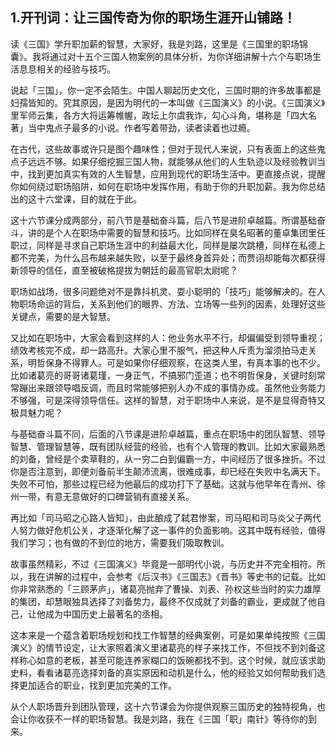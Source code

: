 ## 1.开刊词：让三国传奇为你的职场生涯开山铺路！
读《三国》学升职加薪的智慧，大家好，我是刘路，这里是《三国里的职场锦囊》。我将通过对十五个三国人物案例的具体分析，为你详细讲解十六个与职场生活息息相关的经验与技巧。


说起「三国」，你一定不会陌生。中国人聊起历史文化，三国时期的许多故事都是妇孺皆知的。究其原因，是因为明代的一本叫做《三国演义》的小说。《三国演义》里军师云集，各方大将运筹帷幄，政坛上尔虞我诈，勾心斗角，堪称是「四大名著」当中鬼点子最多的小说。作者写着带劲，读者读着也过瘾。


在古代，这些故事或许只是图个趣味性；但对于现代人来说，只有表面上的这些鬼点子远远不够。如果仔细挖掘三国人物，就能够从他们的人生轨迹以及经验教训当中，找到更加真实有效的人生智慧，应用到现代的职场生活中。更直接点说，提醒你如何绕过职场陷阱，如何在职场中发挥作用，有助于你的升职加薪。我为你总结出的这十六堂课，目的就在于此。


这十六节课分成两部分，前八节是基础奋斗篇，后八节是进阶卓越篇。所谓基础奋斗，讲的是个人在职场中需要的智慧和技巧。比如同样在臭名昭著的董卓集团里任职过，同样是寻求自己职场生涯中的利益最大化，同样是屡次跳槽，同样在私德上都不完美，为什么吕布越来越失败，以至于最终身首异处；而贾诩却能每次都获得新领导的信任，直至被破格提拔为朝廷的最高官职太尉呢？


职场如战场，很多问题绝对不是靠抖机灵、耍小聪明的「技巧」能够解决的。在人物职场命运的背后，关系到他们的眼界、方法、立场等一些列的因素，处理好这些关键点，需要的是大智慧。


又比如在职场中，大家会看到这样的人：他业务水平不行，却偏偏受到领导重视；绩效考核完不成，却一路高升。大家心里不服气，把这种人斥责为溜须拍马走关系，明哲保身不得罪人。可是如果你仔细观察，在这类人里，有真本事的也不少。比如诸葛亮的哥哥诸葛瑾，一身正气，不搞邪门歪道；也不明哲保身，关键时刻常常蹦出来跟领导唱反调，而且时常能够把别人办不成的事情办成。虽然他业务能力不够强，可是深得领导信任。这样的智慧，对于职场中人来说，是不是显得奇特又极具魅力呢？


与基础奋斗篇不同，后面的八节课是进阶卓越篇，重点在职场中的团队智慧、领导智慧、管理智慧等，既有团队经营的经验，也有个人管理的教训。比如大家最熟悉的刘备，曾经是个卖草鞋的，从一穷二白到偏霸一方，中间经历了很多挫折。不过你是否注意到，即便刘备前半生颠沛流离，很难成事，却已经在失败中名满天下。失败不可怕，那些过程已经为他最后的成功打下了基础。这就与他早年在青州、徐州一带，有意无意做好的口碑营销有直接关系。


再比如「司马昭之心路人皆知」，由此酿成了弑君惨案，司马昭和司马炎父子两代人努力做好危机公关，才逐渐化解了这一事件的负面影响。这其中既有经验，值得我们学习；也有做的不到位的地方，需要我们吸取教训。


故事虽然精彩，不过《三国演义》毕竟是一部明代小说，与历史并不完全相符。所以，我在讲解的过程中，会参考《后汉书》《三国志》《晋书》等史书的记载。比如你非常熟悉的「三顾茅庐」，诸葛亮抛弃了曹操、刘表、孙权这些当时的实力雄厚的集团，却慧眼独具选择了刘备势力，最终不仅成就了刘备的霸业，更成就了他自己，让他成为中国历史上最著名的丞相。


这本来是一个蕴含着职场规划和找工作智慧的经典案例，可是如果单纯按照《三国演义》的情节设定，让大家照着演义里诸葛亮的样子来找工作，不但找不到刘备这样称心如意的老板，甚至可能连养家糊口的饭碗都找不到。这个时候，就应该求助史料，看看诸葛亮选择刘备的真实原因和动机是什么，他的经验又如何帮助我们选择更加适合的职业，找到更加完美的工作。


从个人职场晋升到团队管理，这十六节课会为你提供观察三国历史的独特视角，也会让你收获不一样的职场智慧。我是刘路，我在《三国「职」南针》等待你的到来。

